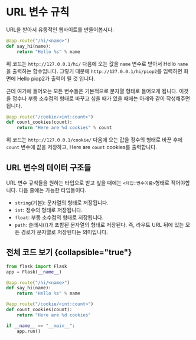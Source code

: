 # URL 변수 규칙

URL을 받아서 유동적인 웹사이트를 만들어봅시다.

```python
@app.route("/hi/<name>")
def say_hi(name):
    return "Hello %s" % name
```
위 코드는 `http://127.0.0.1/hi/` 다음에 오는 값을 `name` 변수로 받아서 Hello `name`을 출력하는 함수입니다.
그렇기 때문에 `http://127.0.0.1/hi/piop2`를 입력하면 화면에 Hello piop2가 출력이 될 것 입니다.

근데 여기에 들어오는 모든 변수들은 기본적으로 문자열 형태로 들어오게 됩니다. 
이것을 정수나 부동 소수점의 형태로 바꾸고 싶을 때가 있을 때에는 아래와 같이 작성해주면 됩니다.

```python
@app.route("/cookie/<int:count>")
def count_cookies(count):
    return "Here are %d cookies" % count
```
위 코드는 `http://127.0.0.1/cookie/` 다음에 오는 값을 정수의 형태로 바꾼 후에 `count` 변수에 값을 저장하고,
Here are `count` cookies를 출력합니다.

## URL 변수의 데이터 구조들
URL 변수 규칙들을 원하는 타입으로 받고 싶을 때에는 `<타입:변수이름>`형태로 적어야합니다.
다음 줄에는 가능한 타입들이다.

- `string`(기본): 문자열의 형태로 저장됩니다.
- `int`: 정수의 형태로 저장됩니다.
- `float`: 부동 소수점의 형태로 저장됩니다.
- `path`: 슬래시(/)가 포함된 문자열의 형태로 저장된다. 즉, 라우트 URL 뒤에 있는 모든 경로가 문자열로 저장된다는 의미입니다.


## 전체 코드 보기 {collapsible="true"}

```python
from flask import Flask
app = Flask(__name__)

@app.route("/hi/<name>")
def say_hi(name):
    return "Hello %s" % name

@app.route("/cookie/<int:count>")
def count_cookies(count):
    return "Here are %d cookies"

if __name__ == "__main__":
    app.run()
```
